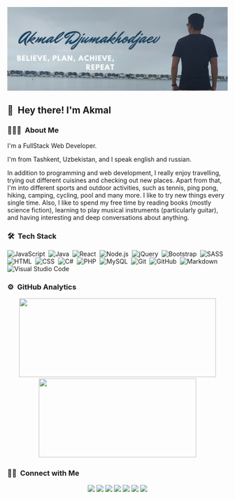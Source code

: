 ![Akmal Djumakhodjaev's Banner](https://raw.githubusercontent.com/akmaldju/akmaldju/master/images/mybanner.jpg)

## 👋 &nbsp;Hey there! I'm Akmal

### 👨🏻‍💻 &nbsp;About Me

I'm a FullStack Web Developer.

I'm from Tashkent, Uzbekistan, and I speak english and russian.

In addition to programming and web development, I really enjoy travelling, trying out different cuisines and checking out new places.
Apart from that, I'm into different sports and outdoor activities, such as tennis, ping pong, hiking, camping, cycling, pool and many more. I like to try new things every single time.
Also, I like to spend my free time by reading books (mostly science fiction), learning to play musical instruments (particularly guitar), and having interesting and deep conversations about anything.

### 🛠 &nbsp;Tech Stack

![JavaScript](https://img.shields.io/badge/-JavaScript-05122A?style=flat&logo=javascript)&nbsp;
![Java](https://img.shields.io/badge/-Java-05122A?style=flat&logo=Java&logoColor=FFA518)&nbsp;
![React](https://img.shields.io/badge/-React-05122A?style=flat&logo=react)&nbsp;
![Node.js](https://img.shields.io/badge/-Node.js-05122A?style=flat&logo=node.js)&nbsp;
![jQuery](https://img.shields.io/badge/-jQuery-05122A?style=flat&logo=jquery)&nbsp;
![Bootstrap](https://img.shields.io/badge/-Bootstrap-05122A?style=flat&logo=bootstrap&logoColor=563D7C)&nbsp;
![SASS](https://img.shields.io/badge/-SASS-05122A?style=flat&logo=sass)&nbsp;
![HTML](https://img.shields.io/badge/-HTML-05122A?style=flat&logo=HTML5)&nbsp;
![CSS](https://img.shields.io/badge/-CSS-05122A?style=flat&logo=CSS3&logoColor=1572B6)&nbsp;
![C#](https://img.shields.io/badge/-C%20Sharp-05122A?style=flat&logo=C#&logoColor=A8B9CC)&nbsp;
![PHP](https://img.shields.io/badge/-PHP-05122A?style=flat&logo=php)&nbsp;
![MySQL](https://img.shields.io/badge/-MySQL-05122A?style=flat&logo=mysql)&nbsp;
![Git](https://img.shields.io/badge/-Git-05122A?style=flat&logo=git)&nbsp;
![GitHub](https://img.shields.io/badge/-GitHub-05122A?style=flat&logo=github)&nbsp;
![Markdown](https://img.shields.io/badge/-Markdown-05122A?style=flat&logo=markdown)&nbsp;
![Visual Studio Code](https://img.shields.io/badge/-Visual%20Studio%20Code-05122A?style=flat&logo=visual-studio-code&logoColor=007ACC)  

### ⚙️ &nbsp;GitHub Analytics

<p align="center">
<a href="https://github.com/akmaldju">
  <img height="180em" width="450em" src="https://github-readme-stats-eight-theta.vercel.app/api?username=akmaldju&show_icons=true&theme=algolia&include_all_commits=true&count_private=true&hide=contribs"/>
  <img height="180em" width="360em" src="https://github-readme-stats-eight-theta.vercel.app/api/top-langs/?username=akmaldju&layout=compact&langs_count=8&theme=algolia"/>
</a>
</p>

### 🤝🏻 &nbsp;Connect with Me

<p align="center">
<a href="https://akmal.now.sh"><img src="https://img.shields.io/badge/-Akmal%20Djumakhodjaev-3423A6?style=flat&logo=Google-Chrome&logoColor=white"/></a>
<a href="https://facebook.com/akmal.djumakhodjaev"><img src="https://img.shields.io/badge/-Facebook-1877F2?style=flat&logo=Facebook&logoColor=white"/></a>
<a href="https://linkedin.com/in/akmal-djumakhodjaev/"><img src="https://img.shields.io/badge/-LinkedIn-0077B5?style=flat&logo=Linkedin&logoColor=white"/></a>
<a href="mailto:akmal070597@gmail.com"><img src="https://img.shields.io/badge/-Email-D14836?style=flat&logo=Gmail&logoColor=white"/></a>
<a href="https://www.instagram.com/akmaldju"><img src="https://img.shields.io/badge/-Instagram-E4405F?style=flat&logo=Instagram&logoColor=white"/></a>
<a href="skype:akmaldju?userinfo"><img src="https://img.shields.io/badge/-Skype-BD081C?style=flat&logo=Skype&logoColor=white"/></a>
<a href="https://t.me/akmal_djumakhodjaev"><img src="https://img.shields.io/badge/-Telegram-1769FF?style=flat&logo=Telegram&logoColor=white"/></a>
</p>
